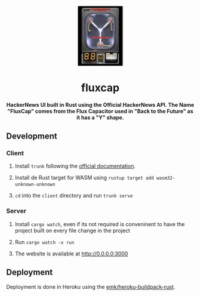 <div>
  <div align="center" style="display: block; text-align: center;">
    <img src="./docs/flux-capacitor.jpeg" width="120" />
  </div>
  <h1 align="center">fluxcap</h1>
  <h4 align="center">
    HackerNews UI built in Rust using the Official HackerNews API. The Name "FluxCap" comes from the Flux Capacitor used in "Back to the Future" as it has a "Y" shape.
  </h4>
</div>

## Development

### Client

1. Install `trunk` following the [official documentation](https://trunkrs.dev/#install).

2. Install de Rust target for WASM using `rustup target add wasm32-unknown-unknown`

3. `cd` into the `client` directory and run `trunk serve`

### Server

1. Install `cargo watch`, even if its not required is conveninent to
have the project built on every file change in the project

2. Run `cargo watch -x run`

3. The website is available at http://0.0.0.0:3000

## Deployment

Deployment is done in Heroku using the [emk/heroku-buildpack-rust](https://github.com/emk/heroku-buildpack-rust).
